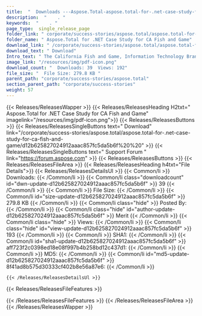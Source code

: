 ```yaml
---
title:  "  Downloads ---Aspose.Total-aspose.total-for-.net-case-study-for-ca-fish-and-game . " 
description:  "    . " 
keywords:  "    . " 
page_type:  single_release_page
folder_link: " corporate/success-stories/aspose.total/aspose.total-for-.net-case-study-for-ca-fish-and-game/"
folder_name: " Aspose.Total for .NET Case Study for CA Fish and Game"
download_link: " /corporate/success-stories/aspose.total/aspose.total-for-.net-case-study-for-ca-fish-and-game/d12b625827024912aaac857fc5da5b6f"
download_text: " Download"
Intro_text: " The California Fish and Game, Information Technology Branch uses Aspose.Total fo..."
image_link: "/resources/img/pdf-icon.png"
download_count: "  Downloads: 39  Views: 192"
file_size: "  File Size: 279.8 KB "
parent_path: "corporate/success-stories/aspose.total"
section_parent_path: "corporate/success-stories"
weight: 57 
---
```


{{< Releases/ReleasesWapper >}}
  {{< Releases/ReleasesHeading H2txt=" Aspose.Total for .NET Case Study for CA Fish and Game" imagelink="/resources/img/pdf-icon.png">}}
  {{< Releases/ReleasesButtons >}}
    {{< Releases/ReleasesSingleButtons text=" Download" link="/corporate/success-stories/aspose.total/aspose.total-for-.net-case-study-for-ca-fish-and-game/d12b625827024912aaac857fc5da5b6f%20%20" >}}
    {{< Releases/ReleasesSingleButtons text=" Support Forum " link="https://forum.aspose.com" >}}
  {{< Releases/ReleasesButtons >}}
  {{< Releases/ReleasesFileArea >}}
    {{< Releases/ReleasesHeading h4txt="File Details">}}
    {{< Releases/ReleasesDetailsUl >}}
            {{< Common/li  >}} Downloads: {{< /Common/li >}} 
      {{< Common/li class="downloadcount" id="dwn-update-d12b625827024912aaac857fc5da5b6f" >}} 39 {{< /Common/li >}} 
      {{< Common/li  >}} File Size: {{< /Common/li >}} 
      {{< Common/li id="size-update-d12b625827024912aaac857fc5da5b6f" >}} 279.8 KB {{< /Common/li >}} 
      {{< Common/li  class="hide" >}} Posted By: {{< /Common/li >}} 
      {{< Common/li class="hide" id="author-update-d12b625827024912aaac857fc5da5b6f" >}} Merit {{< /Common/li >}} 
      {{< Common/li class="hide"  >}} Views: {{< /Common/li >}} 
      {{< Common/li class="hide" id="view-update-d12b625827024912aaac857fc5da5b6f" >}} 193 {{< /Common/li >}} 
      {{< Common/li  >}} SHA1: {{< /Common/li >}} 
      {{< Common/li id="sha1-update-d12b625827024912aaac857fc5da5b6f" >}} aff723f2c0398ed18e08f997b4b258bd12c437d1: {{< /Common/li >}} 
      {{< Common/li  >}} MD5: {{< /Common/li >}} 
      {{< Common/li id="md5-update-d12b625827024912aaac857fc5da5b6f" >}} 8f41ad8b575d30333cf402b8e56a87e6: {{< /Common/li >}} 

    {{< /Releases/ReleasesDetailsUl >}}

  {{< Releases/ReleasesFileFeatures >}}
      
  {{< /Releases/ReleasesFileFeatures >}}
 {{< /Releases/ReleasesFileArea >}}
{{< /Releases/ReleasesWapper >}}


